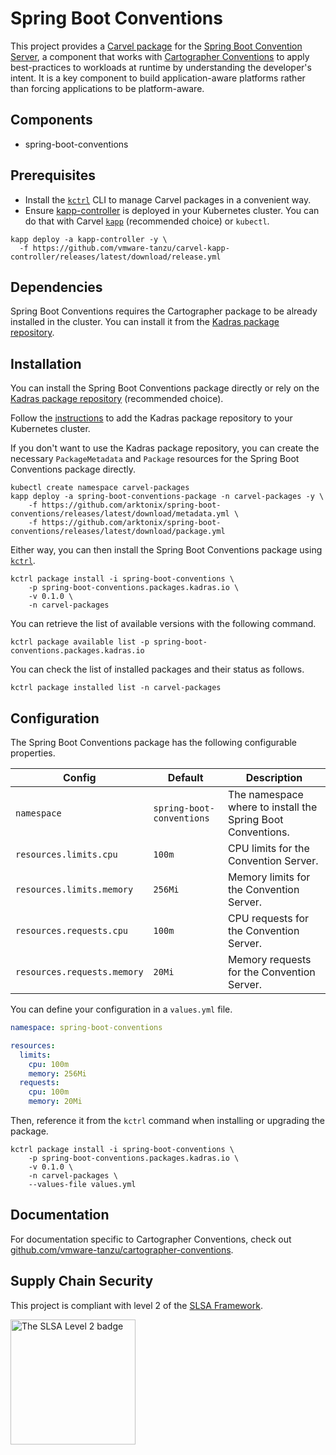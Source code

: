 # Spring Boot Conventions

This project provides a [Carvel package](https://carvel.dev/kapp-controller/docs/latest/packaging) for the [Spring Boot Convention Server](ghcr.io/arktonix/spring-boot-conventions), a component that works with [Cartographer Conventions](https://github.com/vmware-tanzu/cartographer-conventions) to apply best-practices to workloads at runtime by understanding the developer's intent. It is a key component to build application-aware platforms rather than forcing applications to be platform-aware.

## Components

* spring-boot-conventions

## Prerequisites

* Install the [`kctrl`](https://carvel.dev/kapp-controller/docs/latest/install/#installing-kapp-controller-cli-kctrl) CLI to manage Carvel packages in a convenient way.
* Ensure [kapp-controller](https://carvel.dev/kapp-controller) is deployed in your Kubernetes cluster. You can do that with Carvel
[`kapp`](https://carvel.dev/kapp/docs/latest/install) (recommended choice) or `kubectl`.

```shell
kapp deploy -a kapp-controller -y \
  -f https://github.com/vmware-tanzu/carvel-kapp-controller/releases/latest/download/release.yml
```

## Dependencies

Spring Boot Conventions requires the Cartographer package to be already installed in the cluster. You can install it from the [Kadras package repository](https://github.com/arktonix/kadras-packages).

## Installation

You can install the Spring Boot Conventions package directly or rely on the [Kadras package repository](https://github.com/arktonix/kadras-packages)
(recommended choice).

Follow the [instructions](https://github.com/arktonix/kadras-packages) to add the Kadras package repository to your Kubernetes cluster.

If you don't want to use the Kadras package repository, you can create the necessary `PackageMetadata` and
`Package` resources for the Spring Boot Conventions package directly.

```shell
kubectl create namespace carvel-packages
kapp deploy -a spring-boot-conventions-package -n carvel-packages -y \
    -f https://github.com/arktonix/spring-boot-conventions/releases/latest/download/metadata.yml \
    -f https://github.com/arktonix/spring-boot-conventions/releases/latest/download/package.yml
```

Either way, you can then install the Spring Boot Conventions package using [`kctrl`](https://carvel.dev/kapp-controller/docs/latest/install/#installing-kapp-controller-cli-kctrl).

```shell
kctrl package install -i spring-boot-conventions \
    -p spring-boot-conventions.packages.kadras.io \
    -v 0.1.0 \
    -n carvel-packages
```

You can retrieve the list of available versions with the following command.

```shell
kctrl package available list -p spring-boot-conventions.packages.kadras.io
```

You can check the list of installed packages and their status as follows.

```shell
kctrl package installed list -n carvel-packages
```

## Configuration

The Spring Boot Conventions package has the following configurable properties.

| Config | Default | Description |
|-------|-------------------|-------------|
| `namespace` | `spring-boot-conventions` | The namespace where to install the Spring Boot Conventions. |
| `resources.limits.cpu` | `100m` | CPU limits for the Convention Server. |
| `resources.limits.memory` | `256Mi` | Memory limits for the Convention Server. |
| `resources.requests.cpu` | `100m` | CPU requests for the Convention Server. |
| `resources.requests.memory` | `20Mi` | Memory requests for the Convention Server. |

You can define your configuration in a `values.yml` file.

```yaml
namespace: spring-boot-conventions

resources:
  limits:
    cpu: 100m
    memory: 256Mi
  requests:
    cpu: 100m
    memory: 20Mi
```

Then, reference it from the `kctrl` command when installing or upgrading the package.

```shell
kctrl package install -i spring-boot-conventions \
    -p spring-boot-conventions.packages.kadras.io \
    -v 0.1.0 \
    -n carvel-packages \
    --values-file values.yml
```

## Documentation

For documentation specific to Cartographer Conventions, check out [github.com/vmware-tanzu/cartographer-conventions](https://github.com/vmware-tanzu/cartographer-conventions).

## Supply Chain Security

This project is compliant with level 2 of the [SLSA Framework](https://slsa.dev).

<img src="https://slsa.dev/images/SLSA-Badge-full-level2.svg" alt="The SLSA Level 2 badge" width=200>
